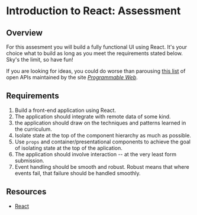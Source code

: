 # Introduction to React: Assessment

## Overview

For this assesment you will build a fully functional UI using React. It's your
choice what to build as long as you meet the requirements stated below. Sky's the
limit, so have fun!

If you are looking for ideas, you could do worse than parousing
[this list](http://www.programmableweb.com/category/open%20source/apis?category=20318) of
open APIs maintained by the site [_Programmable Web_](http://www.programmableweb.com).

## Requirements

1. Build a front-end application using React.
2. The application should integrate with remote data of some kind.
3. the application should draw on the techniques and patterns learned in the
curriculum.
4. Isolate state at the top of the component hierarchy as much as possible.
5. Use `props` and container/presentational components to achieve the goal of
isolating state at the top of the aplication.
6. The application should involve interaction -- at the very least form submission.
7. Event handling should be smooth and robust. Robust means that where events
fail, that failure should be handled smoothly.


## Resources

- [React](https://facebook.github.io/react/)
